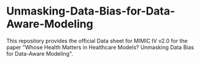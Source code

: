 # Unmasking-Data-Bias-for-Data-Aware-Modeling

This repository provides the official Data sheet for MIMIC IV v2.0 for the paper "Whose Health Matters in Healthcare Models? Unmasking Data Bias for Data-Aware Modeling".




